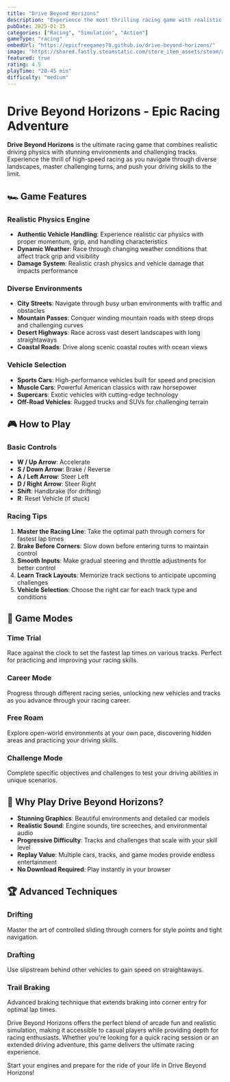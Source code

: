 ```yaml
---
title: "Drive Beyond Horizons"
description: "Experience the most thrilling racing game with realistic driving physics! Master high-speed racing, navigate challenging tracks, and conquer diverse terrains in this epic driving adventure."
pubDate: 2025-01-15
categories: ["Racing", "Simulation", "Action"]
gameType: "racing"
embedUrl: "https://epicfreegames78.github.io/drive-beyond-horizons/"
image: "https://shared.fastly.steamstatic.com/store_item_assets/steam/apps/2625420/header.jpg?t=1746031041"
featured: true
rating: 4.5
playTime: "20-45 min"
difficulty: "medium"
---
```


# Drive Beyond Horizons - Epic Racing Adventure

**Drive Beyond Horizons** is the ultimate racing game that combines realistic driving physics with stunning environments and challenging tracks. Experience the thrill of high-speed racing as you navigate through diverse landscapes, master challenging turns, and push your driving skills to the limit.

## 🏎️ Game Features

### Realistic Physics Engine
- **Authentic Vehicle Handling**: Experience realistic car physics with proper momentum, grip, and handling characteristics
- **Dynamic Weather**: Race through changing weather conditions that affect track grip and visibility
- **Damage System**: Realistic crash physics and vehicle damage that impacts performance

### Diverse Environments
- **City Streets**: Navigate through busy urban environments with traffic and obstacles
- **Mountain Passes**: Conquer winding mountain roads with steep drops and challenging curves
- **Desert Highways**: Race across vast desert landscapes with long straightaways
- **Coastal Roads**: Drive along scenic coastal routes with ocean views

### Vehicle Selection
- **Sports Cars**: High-performance vehicles built for speed and precision
- **Muscle Cars**: Powerful American classics with raw horsepower
- **Supercars**: Exotic vehicles with cutting-edge technology
- **Off-Road Vehicles**: Rugged trucks and SUVs for challenging terrain

## 🎮 How to Play

### Basic Controls
- **W / Up Arrow**: Accelerate
- **S / Down Arrow**: Brake / Reverse
- **A / Left Arrow**: Steer Left
- **D / Right Arrow**: Steer Right
- **Shift**: Handbrake (for drifting)
- **R**: Reset Vehicle (if stuck)

### Racing Tips
1. **Master the Racing Line**: Take the optimal path through corners for fastest lap times
2. **Brake Before Corners**: Slow down before entering turns to maintain control
3. **Smooth Inputs**: Make gradual steering and throttle adjustments for better control
4. **Learn Track Layouts**: Memorize track sections to anticipate upcoming challenges
5. **Vehicle Selection**: Choose the right car for each track type and conditions

## 🏁 Game Modes

### Time Trial
Race against the clock to set the fastest lap times on various tracks. Perfect for practicing and improving your racing skills.

### Career Mode
Progress through different racing series, unlocking new vehicles and tracks as you advance through your racing career.

### Free Roam
Explore open-world environments at your own pace, discovering hidden areas and practicing your driving skills.

### Challenge Mode
Complete specific objectives and challenges to test your driving abilities in unique scenarios.

## 🌟 Why Play Drive Beyond Horizons?

- **Stunning Graphics**: Beautiful environments and detailed car models
- **Realistic Sound**: Engine sounds, tire screeches, and environmental audio
- **Progressive Difficulty**: Tracks and challenges that scale with your skill level
- **Replay Value**: Multiple cars, tracks, and game modes provide endless entertainment
- **No Download Required**: Play instantly in your browser

## 🏆 Advanced Techniques

### Drifting
Master the art of controlled sliding through corners for style points and tight navigation.

### Drafting
Use slipstream behind other vehicles to gain speed on straightaways.

### Trail Braking
Advanced braking technique that extends braking into corner entry for optimal lap times.

Drive Beyond Horizons offers the perfect blend of arcade fun and realistic simulation, making it accessible to casual players while providing depth for racing enthusiasts. Whether you're looking for a quick racing session or an extended driving adventure, this game delivers the ultimate racing experience.

Start your engines and prepare for the ride of your life in Drive Beyond Horizons!